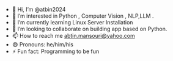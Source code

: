 - 👋 Hi, I’m @atbin2024
- 👀 I’m interested in Python , Computer Vision , NLP,LLM .
- 🌱 I’m currently learning Linux Server Installation
- 💞️ I’m looking to collaborate on building app based on Python.
- 📫 How to reach me abtin.mansouri@yahoo.com
- 😄 Pronouns: he/him/his
- ⚡ Fun fact: Programming to be fun 

<!---
atbin2024/atbin2024 is a ✨ special ✨ repository because its `README.md` (this file) appears on your GitHub profile.
You can click the Preview link to take a look at your changes.
--->
